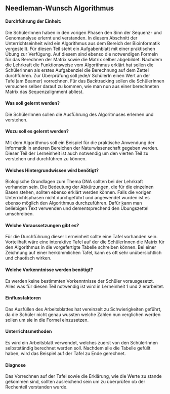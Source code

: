 ## Needleman-Wunsch Algorithmus
#### Durchführung der Einheit:
Die SchülerInnen haben in den vorigen Phasen den Sinn der Sequenz- und Genomanalyse erlernt und verstanden. 
In diesem Abschnitt der Unterrichtseinheit wird ein Algorithmus aus dem Bereich der Bioinformatik vorgestellt. 
Für diesen Teil steht ein Aufgabenblatt mit einer praktischen Übung zur Verfügung. Auf diesem sind ebenso die 
notwendigen Formeln für das Berechnen der Matrix sowie die Matrix selber abgebildet. Nachdem die Lehrkraft die Funktionsweise
vom Algorithmus erklärt hat sollen die SchülerInnen als erstes Aufgabenziel die Berechnung auf dem Zettel durchführen. 
Zur Überprüfung soll jede/r SchülerIn einen Wert an der Tafel(am Beamer) vorrechnen. Für das Backtracking sollen die SchülerInnen versuchen 
selber darauf zu kommen, wie man nun aus einer berechneten Matrix das Sequenzalignment abliest. 

#### Was soll gelernt werden?
Die SchülerInnen sollen die Ausführung des Algoritmuses erlernen und verstehen.

#### Wozu soll es gelernt werden?
Mit dem Algorithmus soll ein Beispiel für die praktische Anwendung der Informatik in 
anderen Bereichen der Naturwissenschaft gegeben werden. Dieser Teil der Lerneinheit ist auch notwendig 
um den vierten Teil zu verstehen und durchführen zu können.

#### Welches Hintergrundwissen wird benötigt?
Biologische Grundlagen zum Thema DNA sollten bei der Lehrkraft vorhanden sein. 
Die Bedeutung der Abkürzungen, die für die einzelnen Basen stehen, sollten ebenso erklärt werden können.
Falls die vorigen Unterrichtsphasen nicht durchgeführt und angewendet wurden ist es ebenso möglich den 
Algorithmus durchzuführen. Dafür kann man beliebigen Text verwenden und dementsprechend den Übungszettel umschreiben.

#### Welche Voraussetzungen gibt es?
Für die Durchführung dieser Lerneinheit sollte eine Tafel vorhanden sein. 
Vorteilhaft wäre eine interaktive Tafel auf der die SchülerInnen die Matrix für den Algorithmus in die 
vorgefertigte Tabelle schreiben können. Bei einer  Zeichnung auf einer herkömmlichen Tafel, 
kann es oft sehr unübersichtlich und chaotisch wirken. 

#### Welche Vorkenntnisse werden benötigt?
Es werden keine bestimmten Vorkenntnisse der Schüler vorausgesetzt.
Alles was für diesen Teil notwendig ist wird in Lerneinheit 1 und 2 erarbeitet.

#### Einflussfaktoren
Das Ausfüllen des Arbeitsblattes hat vereinzelt zu Schwierigkeiten geführt, da die Schüler nicht genau wussten
welche Zahlen nun verglichen werden sollen um sie in die Formel einzusetzen.

#### Unterrichtsmethoden
Es wird ein Arbeitsblatt verwendet, welches zuerst von den SchülerInnen selbstständig berechnet werden soll.
Nachdem alle die Tabelle gefüllt haben, wird das Beispiel auf der Tafel zu Ende gerechnet.

#### Diagnose 
Das Vorrechnen auf der Tafel sowie die Erklärung, wie die Werte zu stande gekommen sind, sollten ausreichend sein um
zu überprüfen ob der Rechenteil verstanden wurde. 
